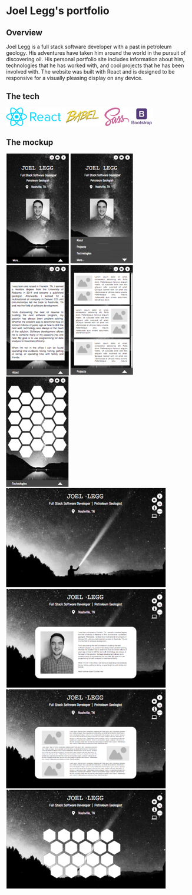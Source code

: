 # Joel Legg's portfolio

## Overview

Joel Legg is a full stack software developer with a past in petroleum geology. His adventures have taken him around the world in the pursuit of discovering oil. His personal portfolio site includes information about him, technologies that he has worked with, and cool projects that he has been involved with. The website was built with React and is designed to be responsive for a visually pleasing display on any device.

## The tech
<img src="img/tech/frameworks/react-logo.png" alt="React" height="50px">
<img src="img/tech/helpers/babel.png" alt="Babel" height="50px">
<img src="img/tech/styles/sass.png" alt="Sass" height="50px">
<img src="img/tech/styles/bootstrap.jpeg" alt="Bootsrap" height="50px">

## The mockup
<img src="img/mockups/mobile.png" alt="mobile" height="300px">
<img src="img/mockups/mobile-menu.png" alt="mobile-menu" height="300px">
<img src="img/mockups/mobile-about.png" alt="mobile-about" height="300px">
<img src="img/mockups/mobile-products.png" alt="mobile-products" height="300px">
<img src="img/mockups/mobile-tech.png" alt="mobile-tech" height="300px">
<br>
<img src="img/mockups/webpage.png" alt="webpage" height="270px">
<img src="img/mockups/webpage-about.png" alt="webpage" height="270px">
<br>
<img src="img/mockups/webpage-projects.png" alt="webpage-projects" height="270px">
<img src="img/mockups/webpage-tech.png" alt="webpage-tech" height="270px">
